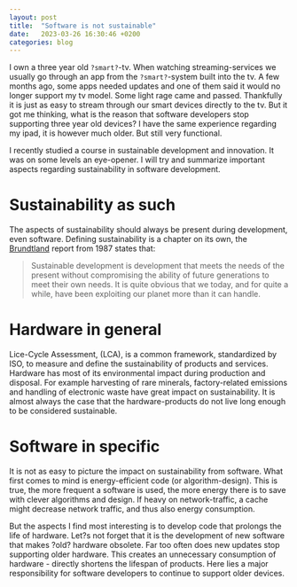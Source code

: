 ```yaml
---
layout: post
title:  "Software is not sustainable"
date:   2023-03-26 16:30:46 +0200
categories: blog
---
```


I own a three year old `?smart?`-tv. When watching streaming-services we usually go through an app from the `?smart?`-system built into the tv. A few months ago, some apps needed updates and one of them said it would no longer support my tv model. Some light rage came and passed. Thankfully it is just as easy to stream through our smart devices directly to the tv. But it got me thinking, what is the reason that software developers stop supporting three year old devices? I have the same experience regarding my ipad, it is however much older. But still very functional.

I recently studied a course in sustainable development and innovation. It was on some levels an eye-opener. I will try and summarize important aspects regarding sustainability in software development.

# Sustainability as such
The aspects of sustainability should always be present during development, even software. Defining sustainability is a chapter on its own, the [Brundtland] report from 1987 states that:
> Sustainable development is development that meets the needs of the present without compromising the ability of future generations to meet their own needs. 
It is quite obvious that we today, and for quite a while, have been exploiting our planet more than it can handle.

# Hardware in general
Lice-Cycle Assessment, (LCA),  is a common framework, standardized by ISO, to measure and define the sustainability of products and services. Hardware has most of its environmental impact during production and disposal. For example harvesting of rare minerals, factory-related emissions and handling of electronic waste have great impact on sustainability. It is almost always the case that the hardware-products do not live long enough to be considered sustainable. 

# Software in specific
It is not as easy to picture the impact on sustainability from software. What first comes to mind is energy-efficient code (or algorithm-design). This is true, the more frequent a software is used, the more energy there is to save with clever algorithms and design. If heavy on network-traffic, a cache might decrease network traffic, and thus also energy consumption. 

But the aspects I find most interesting is to develop code that prolongs the life of hardware. Let?s not forget that it is the development of new software that makes \?old\? hardware obsolete. Far too often does new updates stop supporting older hardware. This creates an unnecessary consumption of hardware - directly shortens the lifespan of products. Here lies a major responsibility for software developers to continue to support older devices.

[Brundtland]: https://en.wikipedia.org/wiki/Brundtland_Commission